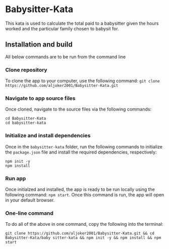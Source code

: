 # Babysitter-Kata
This kata is used to calculate the total paid to a babysitter given the hours worked and the particular family chosen to babysit for.

## Installation and build
All below commands are to be run from the command line
### Clone repository
To clone the app to your computer, use the following command: `git clone https://github.com/aljoker2001/Babysitter-Kata.git`
### Navigate to app source files
Once cloned, navigate to the source files via the following commands:
```
cd Babysitter-Kata
cd babysitter-kata
```
### Initialize and install dependencies
Once in the `babysitter-kata` folder, run the following commands to initialize the `package.json` file and install the required dependencies, respectively:
```
npm init -y
npm install
```
### Run app
Once initialzed and installed, the app is ready to be run locally using the following command: `npm start`.  Once this command is run, the app will open in your default browser.

### One-line command
To do all of the above in one command, copy the following into the terminal:
```
git clone https://github.com/aljoker2001/Babysitter-Kata.git && cd Babysitter-Kata/baby sitter-kata && npm init -y && npm install && npm start
```